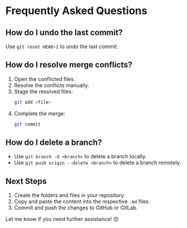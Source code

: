 # Frequently Asked Questions

## How do I undo the last commit?
Use `git reset HEAD~1` to undo the last commit.

## How do I resolve merge conflicts?
1. Open the conflicted files.
2. Resolve the conflicts manually.
3. Stage the resolved files:
   ```bash
   git add <file>
   ```
4. Complete the merge:
   ```bash
   git commit
   ```

## How do I delete a branch?
- Use `git branch -d <branch>` to delete a branch locally.
- Use `git push origin --delete <branch>` to delete a branch remotely.

## Next Steps
1. Create the folders and files in your repository.
2. Copy and paste the content into the respective `.md` files.
3. Commit and push the changes to GitHub or GitLab.

Let me know if you need further assistance! 😊